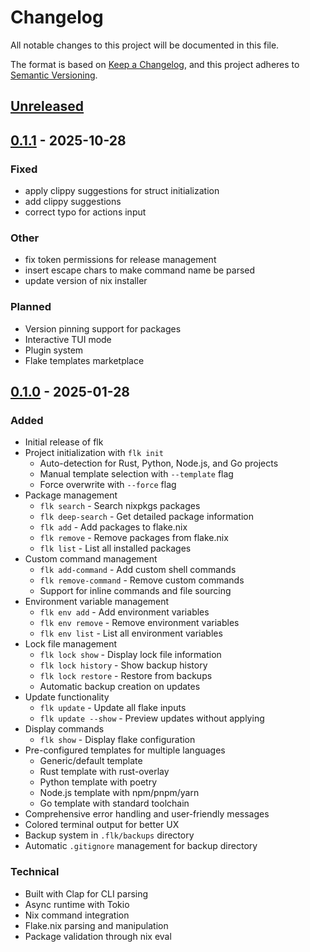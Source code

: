 # Changelog

All notable changes to this project will be documented in this file.

The format is based on [Keep a Changelog](https://keepachangelog.com/en/1.0.0/),
and this project adheres to [Semantic Versioning](https://semver.org/spec/v2.0.0.html).

## [Unreleased]

## [0.1.1](https://github.com/AEduardo-dev/flk/compare/v0.1.0...v0.1.1) - 2025-10-28

### Fixed

- apply clippy suggestions for struct initialization
- add clippy suggestions
- correct typo for actions input

### Other

- fix token permissions for release management
- insert escape chars to make command name be parsed
- update version of nix installer

### Planned

- Version pinning support for packages
- Interactive TUI mode
- Plugin system
- Flake templates marketplace

## [0.1.0] - 2025-01-28

### Added

- Initial release of flk
- Project initialization with `flk init`
  - Auto-detection for Rust, Python, Node.js, and Go projects
  - Manual template selection with `--template` flag
  - Force overwrite with `--force` flag
- Package management
  - `flk search` - Search nixpkgs packages
  - `flk deep-search` - Get detailed package information
  - `flk add` - Add packages to flake.nix
  - `flk remove` - Remove packages from flake.nix
  - `flk list` - List all installed packages
- Custom command management
  - `flk add-command` - Add custom shell commands
  - `flk remove-command` - Remove custom commands
  - Support for inline commands and file sourcing
- Environment variable management
  - `flk env add` - Add environment variables
  - `flk env remove` - Remove environment variables
  - `flk env list` - List all environment variables
- Lock file management
  - `flk lock show` - Display lock file information
  - `flk lock history` - Show backup history
  - `flk lock restore` - Restore from backups
  - Automatic backup creation on updates
- Update functionality
  - `flk update` - Update all flake inputs
  - `flk update --show` - Preview updates without applying
- Display commands
  - `flk show` - Display flake configuration
- Pre-configured templates for multiple languages
  - Generic/default template
  - Rust template with rust-overlay
  - Python template with poetry
  - Node.js template with npm/pnpm/yarn
  - Go template with standard toolchain
- Comprehensive error handling and user-friendly messages
- Colored terminal output for better UX
- Backup system in `.flk/backups` directory
- Automatic `.gitignore` management for backup directory

### Technical

- Built with Clap for CLI parsing
- Async runtime with Tokio
- Nix command integration
- Flake.nix parsing and manipulation
- Package validation through nix eval

[Unreleased]: https://github.com/AEduardo-dev/flk/compare/v0.1.0...HEAD
[0.1.0]: https://github.com/AEduardo-dev/flk/releases/tag/v0.1.0
